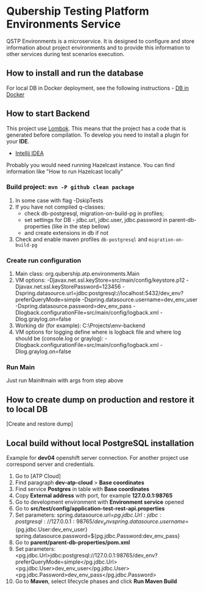# Qubership Testing Platform Environments Service

QSTP Environments is a microservice. It is designed to configure and store information about project environments
and to provide this information to other services during test scenarios execution.

## How to install and run the database

For local DB in Docker deployment, see the following instructions - [DB in Docker](./installation-guide.md)

## How to start Backend

This project use [Lombok](https://projectlombok.org). This means that the project has a code that is generated before compilation.
To develop you need to install a plugin for your **IDE**.
* [Intellij IDEA](http://plugins.jetbrains.com/plugin/6317-lombok-plugin)

Probably you would need running Hazelcast instance. You can find information like "How to run Hazelcast locally"

### Build project: `mvn -P github clean package`
1. In some case with flag -DskipTests
2. If you have not compiled q-classes:
    * check db-postgresql, migration-on-build-pg in profiles;
    * set settings for DB - jdbc.url, jdbc.user, jdbc.password in parent-db-properties (like in the step bellow)
    * and create extensions in db if not
3. Check and enable maven profiles `db-postgresql` and `migration-on-build-pg`

### Create run configuration
1. Main class: org.qubership.atp.environments.Main
2. VM options:
 -Djavax.net.ssl.keyStore=src/main/config/keystore.p12
 -Djavax.net.ssl.keyStorePassword=123456
 -Dspring.datasource.url=jdbc:postgresql://localhost:5432/dev_env?preferQueryMode=simple
 -Dspring.datasource.username=dev_env_user
 -Dspring.datasource.password=dev_env_pass
 -Dlogback.configurationFile=src/main/config/logback.xml
 -Dlog.graylog.on=false
3. Working dir (for example): C:\Projects\env-backend
4. VM options for logging define where is logback file and where log should be (console.log or graylog):
-Dlogback.configurationFile=src/main/config/logback.xml
-Dlog.graylog.on=false

### Run Main
Just run Main#main with args from step above

## How to create dump on production and restore it to local DB
[Create and restore dump]

## Local build without local PostgreSQL installation
Example for **dev04** openshift server connection. For another project use correspond server and credentials.

1. Go to [ATP Cloud]
2. Find paragraph **dev-atp-cloud** > **Base coordinates**
3. Find service **Postgres** in table with **Base coordinates**
4. Copy **External address** with port, for example **127.0.0.1:98765**
5. Go to development environment with **Environment service** opened
6. Go to **src/test/config/application-test-rest-api.properties**
7. Set parameters:
   spring.datasource.url=${pg.jdbc.Url:jdbc:postgresql://127.0.0.1:98765/dev_env}
   spring.datasource.username=${pg.jdbc.User:dev_env_user}
   spring.datasource.password=${pg.jdbc.Password:dev_env_pass}
8. Go to **parent/parent-db-properties/pom.xml**
9. Set parameters:
   <pg.jdbc.Url>jdbc:postgresql://127.0.0.1:98765/dev_env?preferQueryMode=simple</pg.jdbc.Url>
   <pg.jdbc.User>dev_env_user</pg.jdbc.User>
   <pg.jdbc.Password>dev_env_pass</pg.jdbc.Password>
10. Go to **Maven**, select lifecycle phases and click **Run Maven Build**

